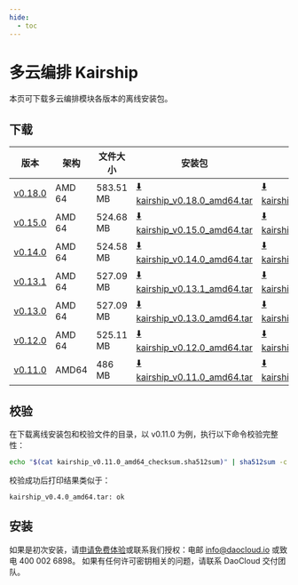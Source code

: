 ```yaml
---
hide:
  - toc
---
```


# 多云编排 Kairship

本页可下载多云编排模块各版本的离线安装包。

## 下载

| 版本 | 架构 | 文件大小 | 安装包 |  校验文件 | 更新日期 |
|----- | --- | ------ | ------ | ------- | ------- |
| [v0.18.0](../../kairship/intro/release-notes.md) | AMD 64 | 583.51 MB | [:arrow_down: kairship_v0.18.0_amd64.tar](https://qiniu-download-public.daocloud.io/DaoCloud_Enterprise/kairship_v0.18.0_amd64.tar) | [:arrow_down: kairship_v0.18.0_amd64_checksum.sha512sum](https://qiniu-download-public.daocloud.io/DaoCloud_Enterprise/kairship_v0.18.0_amd64_checksum.sha512sum) | 2024-04-24 |
| [v0.15.0](../../kairship/intro/release-notes.md) | AMD 64 | 524.68 MB | [:arrow_down: kairship_v0.15.0_amd64.tar](https://qiniu-download-public.daocloud.io/DaoCloud_Enterprise/kairship_v0.15.0_amd64.tar) | [:arrow_down: kairship_v0.15.0_amd64_checksum.sha512sum](https://qiniu-download-public.daocloud.io/DaoCloud_Enterprise/kairship_v0.15.0_amd64_checksum.sha512sum) | 2024-01-02 |
| [v0.14.0](../../kairship/intro/release-notes.md) | AMD 64 | 524.58 MB | [:arrow_down: kairship_v0.14.0_amd64.tar](https://qiniu-download-public.daocloud.io/DaoCloud_Enterprise/kairship_v0.14.0_amd64.tar) | [:arrow_down: kairship_v0.14.0_amd64_checksum.sha512sum](https://qiniu-download-public.daocloud.io/DaoCloud_Enterprise/kairship_v0.14.0_amd64_checksum.sha512sum) | 2023-12-01 |
| [v0.13.1](../../kairship/intro/release-notes.md) | AMD 64 | 527.09 MB | [:arrow_down: kairship_v0.13.1_amd64.tar](https://qiniu-download-public.daocloud.io/DaoCloud_Enterprise/kairship_v0.13.1_amd64.tar) | [:arrow_down: kairship_v0.13.1_amd64_checksum.sha512sum](https://qiniu-download-public.daocloud.io/DaoCloud_Enterprise/kairship_v0.13.1_amd64_checksum.sha512sum) | 2023-11-03 |
| [v0.13.0](../../kairship/intro/release-notes.md) | AMD 64 | 527.09 MB | [:arrow_down: kairship_v0.13.0_amd64.tar](https://qiniu-download-public.daocloud.io/DaoCloud_Enterprise/kairship_v0.13.0_amd64.tar) | [:arrow_down: kairship_v0.13.0_amd64_checksum.sha512sum](https://qiniu-download-public.daocloud.io/DaoCloud_Enterprise/kairship_v0.13.0_amd64_checksum.sha512sum) | 2023-10-26 |
| [v0.12.0](../../kairship/intro/release-notes.md) | AMD 64 | 525.11 MB | [:arrow_down: kairship_v0.12.0_amd64.tar](https://qiniu-download-public.daocloud.io/DaoCloud_Enterprise/kairship_v0.12.0_amd64.tar) | [:arrow_down: kairship_v0.12.0_amd64_checksum.sha512sum](https://qiniu-download-public.daocloud.io/DaoCloud_Enterprise/kairship_v0.12.0_amd64_checksum.sha512sum) | 2023-09-01 |
| [v0.11.0](../../kairship/intro/release-notes.md) | AMD64 | 486 MB | [:arrow_down: kairship_v0.11.0_amd64.tar](https://qiniu-download-public.daocloud.io/DaoCloud_Enterprise/kairship_v0.4.0_amd64.tar) | [:arrow_down: kairship_v0.11.0_amd64_checksum.sha512sum](https://qiniu-download-public.daocloud.io/DaoCloud_Enterprise/kairship_v0.4.0_amd64_checksum.sha512sum) | 2023-7-31 |

## 校验

在下载离线安装包和校验文件的目录，以 v0.11.0 为例，执行以下命令校验完整性：

```sh
echo "$(cat kairship_v0.11.0_amd64_checksum.sha512sum)" | sha512sum -c
```

校验成功后打印结果类似于：

```none
kairship_v0.4.0_amd64.tar: ok
```

## 安装

如果是初次安装，请[申请免费体验](../../dce/license0.md)或联系我们授权：电邮 info@daocloud.io 或致电 400 002 6898。
如果有任何许可密钥相关的问题，请联系 DaoCloud 交付团队。

